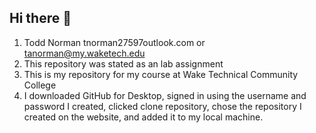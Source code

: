 ## Hi there 👋

<!--
**tanorman-WakeTech-Student/tanorman-Waketech-Student** is a ✨ _special_ ✨ repository because its `README.md` (this file) appears on your GitHub profile.

Here are some ideas to get you started:

- 🔭 I’m currently working on ...
- 🌱 I’m currently learning ...
- 👯 I’m looking to collaborate on ...
- 🤔 I’m looking for help with ...
- 💬 Ask me about ...
- 📫 How to reach me: ...
- 😄 Pronouns: ...
- ⚡ Fun fact: ...
-->
1. Todd Norman tnorman27597outlook.com or tanorman@my.waketech.edu
2. This repository was stated as an lab assignment 
3. This is my repository for my course at Wake Technical Community College
4. I downloaded GitHub for Desktop, signed in using the username and password I created, clicked clone repository, chose the repository I created on the website, and added it to my local machine.


